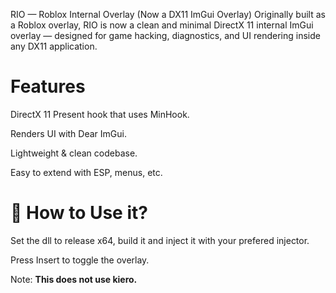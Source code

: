 RIO — Roblox Internal Overlay (Now a DX11 ImGui Overlay)
Originally built as a Roblox overlay, RIO is now a clean and minimal DirectX 11 internal ImGui overlay — designed for game hacking, diagnostics, and UI rendering inside any DX11 application.

# Features
DirectX 11 Present hook that uses MinHook.

Renders UI with Dear ImGui.

Lightweight & clean codebase.

Easy to extend with ESP, menus, etc.

# 🚀 How to Use it?

Set the dll to release x64, build it and inject it with your prefered injector.

Press Insert to toggle the overlay.

Note: **This does not use kiero.**
